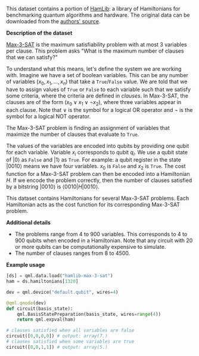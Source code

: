 This dataset contains a portion of [HamLib](https://arxiv.org/abs/2306.13126): a library of Hamiltonians for benchmarking quantum algorithms and hardware.
The original data can be downloaded from the [authors' source](https://portal.nersc.gov/cfs/m888/dcamps/hamlib/binaryoptimization/max3sat/random/).

**Description of the dataset**

[Max-3-SAT](https://en.wikipedia.org/wiki/MAX-3SAT) is the maximum satisfiability problem with at most 3 variables per clause.
This problem asks "What is the maximum number of clauses that we can satisfy?"

To understand what this means, let's define the system we are working with. Imagine we have a set of boolean variables. 
This can be any number of variables ($x_0, x_1, ..., x_n$) that take a ``True``/``False`` value.
We are told that we have to assign values of ``True`` or ``False`` to each
variable such that we satisfy some criteria, where the criteria are
defined in *clauses*. In Max-3-SAT, the clauses are of the form
$(x_0 \lor x_1 \lor \neg x_2)$, where three variables
appear in each clause. Note that $\lor$ is the symbol for a logical OR operator and
$\neg$ is the symbol for a logical NOT operator.

The Max-3-SAT problem is finding an assignment of variables
that maximize the number of clauses that evaluate to ``True``.

The values of the variables are encoded into qubits by providing one qubit for each variable.
Variable $x_i$ corresponds to qubit $q_i$. We use a qubit state of $|0\rangle$ as ``False`` and $|1\rangle$ as ``True``.
For example: a qubit register in the state $|0010\rangle$ means we have four variables. $x_0$ is ``False`` and $x_2$ is ``True``.
The cost function for a Max-3-SAT problem can then be encoded into a Hamiltonian $H$.
If we encode the problem correctly, then the number of clauses satisfied by a bitstring $|0010\rangle$ is $\langle 0010|H|0010\rangle$.

This dataset contains Hamiltonians for several Max-3-SAT problems.
Each Hamiltonian acts as the cost function for its corresponding Max-3-SAT problem.

**Additional details**

- The problems range from 4 to 900 variables.
  This corresponds to 4 to 900 qubits when encoded in a Hamiltonian.
  Note that any circuit with 20 or more qubits can be computationally expensive to simulate. 
- The number of clauses ranges from 8 to 4500.

**Example usage**

```python
[ds] = qml.data.load("hamlib-max-3-sat")
ham = ds.hamiltonians[1320]

dev = qml.device("default.qubit", wires=4)

@qml.qnode(dev)
def circuit(basis_state):
    qml.BasisStatePreparation(basis_state, wires=range(4))
    return qml.expval(ham)

# clauses satisfied when all variables are false
circuit([0,0,0,0]) # output: array(7.)
# clauses satisfied when some variables are true
circuit([0,0,1,1]) # output: array(5.)
```
